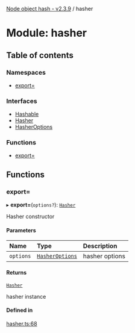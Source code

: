 [Node object hash - v2.3.9](../README.md) / hasher

# Module: hasher

## Table of contents

### Namespaces

- [export&#x3D;](hasher.export_.md)

### Interfaces

- [Hashable](../interfaces/hasher.Hashable.md)
- [Hasher](../interfaces/hasher.Hasher.md)
- [HasherOptions](../interfaces/hasher.HasherOptions.md)

### Functions

- [export&#x3D;](hasher.md#export=)

## Functions

### export&#x3D;

▸ **export=**(`options?`): [`Hasher`](../interfaces/hasher.export_.Hasher.md)

Hasher constructor

#### Parameters

| Name      | Type                                                             | Description    |
| :-------- | :--------------------------------------------------------------- | :------------- |
| `options` | [`HasherOptions`](../interfaces/hasher.export_.HasherOptions.md) | hasher options |

#### Returns

[`Hasher`](../interfaces/hasher.export_.Hasher.md)

hasher instance

#### Defined in

[hasher.ts:68](https://github.com/SkeLLLa/node-object-hash/blob/7665e39/src/hasher.ts#L68)
